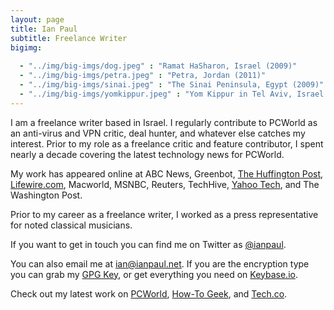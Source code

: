 ```yaml
---
layout: page
title: Ian Paul
subtitle: Freelance Writer
bigimg:
   
  - "../img/big-imgs/dog.jpeg" : "Ramat HaSharon, Israel (2009)"
  - "../img/big-imgs/petra.jpeg" : "Petra, Jordan (2011)"
  - "../img/big-imgs/sinai.jpeg" : "The Sinai Peninsula, Egypt (2009)"
  - "../img/big-imgs/yomkippur.jpeg" : "Yom Kippur in Tel Aviv, Israel (2009)"
---
```


I am a freelance writer based in Israel. I regularly contribute to PCWorld as an anti-virus and VPN critic, deal hunter, and whatever else catches my interest. Prior to my role as a freelance critic and feature contributor, I spent nearly a decade covering the latest technology news for PCWorld.

My work has appeared online at ABC News, Greenbot, [The Huffington Post](http://www.huffingtonpost.com/author/ian-paul), [Lifewire.com](https://www.lifewire.com/ian-paul-3571845), Macworld, MSNBC, Reuters, TechHive, [Yahoo Tech](https://finance.yahoo.com/news/the-21st-century-is-coming-to-1318404005756982.html), and The Washington Post.

Prior to my career as a freelance writer, I worked as a press representative for noted classical musicians.

If you want to get in touch you can find me on Twitter as [@ianpaul](http://twitter.com/ianpaul).

You can also email me at [ian@ianpaul.net](mailto:ian@ianpaul.net). If you are the encryption type you can grab my [GPG Key](http://ianpaul.net/gpg.txt), or get everything you need on [Keybase.io](https://keybase.io/ianpaul).

Check out my latest work on [PCWorld](https://www.pcworld.com/author/Ian-Paul/), [How-To Geek](https://www.howtogeek.com/author/ianpaul/), and [Tech.co](https://tech.co/author/ian-paul).
